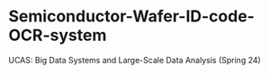 # Semiconductor-Wafer-ID-code-OCR-system
UCAS: Big Data Systems and Large-Scale Data Analysis (Spring 24)
